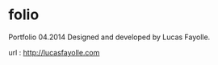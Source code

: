 folio
=====

Portfolio 04.2014
Designed and developed by Lucas Fayolle.

url : http://lucasfayolle.com
